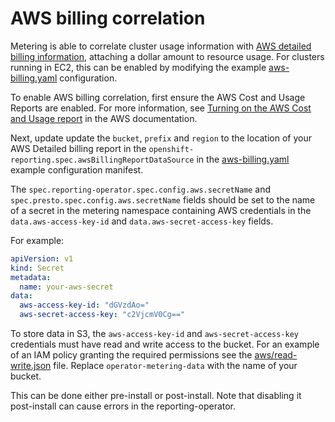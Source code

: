 # AWS billing correlation

Metering is able to correlate cluster usage information with [AWS detailed billing information][AWS-billing], attaching a dollar amount to resource usage.
For clusters running in EC2, this can be enabled by modifying the example [aws-billing.yaml][example-config] configuration.

To enable AWS billing correlation, first ensure the AWS Cost and Usage Reports are enabled.
For more information, see [Turning on the AWS Cost and Usage report][enable-aws-billing] in the AWS documentation.

Next, update update the `bucket`, `prefix` and `region` to the location of your AWS Detailed billing report in the `openshift-reporting.spec.awsBillingReportDataSource` in the [aws-billing.yaml][example-config] example configuration manifest.

The `spec.reporting-operator.spec.config.aws.secretName` and `spec.presto.spec.config.aws.secretName` fields should be set to the name of a secret in the metering namespace containing AWS credentials in the `data.aws-access-key-id` and `data.aws-secret-access-key` fields.

For example:

```yaml
apiVersion: v1
kind: Secret
metadata:
  name: your-aws-secret
data:
  aws-access-key-id: "dGVzdAo="
  aws-secret-access-key: "c2VjcmV0Cg=="
```

To store data in S3, the `aws-access-key-id` and `aws-secret-access-key` credentials must have read and write access to the bucket.
For an example of an IAM policy granting the required permissions see the [aws/read-write.json](aws/read-write.json) file.
Replace `operator-metering-data` with the name of your bucket.

This can be done either pre-install or post-install. Note that disabling it post-install can cause errors in the reporting-operator.

[AWS-billing]: https://docs.aws.amazon.com/awsaccountbilling/latest/aboutv2/billing-reports-costusage.html
[enable-aws-billing]: https://docs.aws.amazon.com/awsaccountbilling/latest/aboutv2/billing-reports-gettingstarted-turnonreports.html
[example-config]: ../manifests/metering-config/aws-billing.yaml
